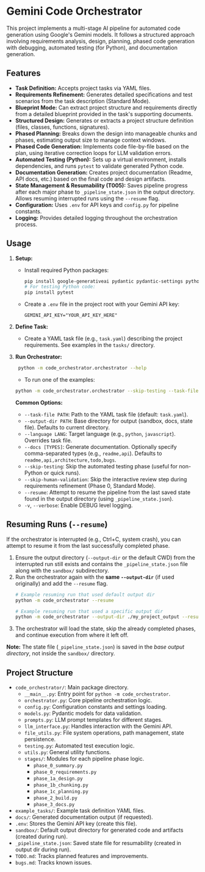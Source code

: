 # Gemini Code Orchestrator

This project implements a multi-stage AI pipeline for automated code generation using Google's Gemini models. It follows a structured approach involving requirements analysis, design, planning, phased code generation with debugging, automated testing (for Python), and documentation generation.

## Features

* **Task Definition:** Accepts project tasks via YAML files.
* **Requirements Refinement:** Generates detailed specifications and test scenarios from the task description (Standard Mode).
* **Blueprint Mode:** Can extract project structure and requirements directly from a detailed blueprint provided in the task's supporting documents.
* **Structured Design:** Generates or extracts a project structure definition (files, classes, functions, signatures).
* **Phased Planning:** Breaks down the design into manageable chunks and phases, estimating output size to manage context windows.
* **Phased Code Generation:** Implements code file-by-file based on the plan, using iterative correction loops for LLM validation errors.
* **Automated Testing (Python):** Sets up a virtual environment, installs dependencies, and runs `pytest` to validate generated Python code.
* **Documentation Generation:** Creates project documentation (Readme, API docs, etc.) based on the final code and design artifacts.
* **State Management & Resumability (T005):** Saves pipeline progress after each major phase to `_pipeline_state.json` in the output directory. Allows resuming interrupted runs using the `--resume` flag.
* **Configuration:** Uses `.env` for API keys and `config.py` for pipeline constants.
* **Logging:** Provides detailed logging throughout the orchestration process.

## Usage

1.  **Setup:**
    * Install required Python packages:
        ```bash
        pip install google-generativeai pydantic pydantic-settings python-dotenv PyYAML tiktoken
        # For testing Python code:
        pip install pytest
        ```
    * Create a `.env` file in the project root with your Gemini API key:
        ```
        GEMINI_API_KEY="YOUR_API_KEY_HERE"
        ```

2.  **Define Task:**
    * Create a YAML task file (e.g., `task.yaml`) describing the project requirements. See examples in the `tasks/` directory.

3.  **Run Orchestrator:**
    ```bash
     python -m code_orchestrator.orchestrator --help
    ```
    * To run one of the examples:
    ```bash
    python -m code_orchestrator.orchestrator --skip-testing --task-file example_tasks/cli_fact_calc.yaml
    ```

    **Common Options:**
    * `--task-file PATH`: Path to the YAML task file (default: `task.yaml`).
    * `--output-dir PATH`: Base directory for output (sandbox, docs, state file). Defaults to current directory.
    * `--language LANG`: Target language (e.g., `python`, `javascript`). Overrides task file.
    * `--docs [TYPES]`: Generate documentation. Optionally specify comma-separated types (e.g., `readme,api`). Defaults to `readme,api,architecture,todo,bugs`.
    * `--skip-testing`: Skip the automated testing phase (useful for non-Python or quick runs).
    * `--skip-human-validation`: Skip the interactive review step during requirements refinement (Phase 0, Standard Mode).
    * `--resume`: Attempt to resume the pipeline from the last saved state found in the output directory (using `_pipeline_state.json`).
    * `-v`, `--verbose`: Enable DEBUG level logging.

## Resuming Runs (`--resume`)

If the orchestrator is interrupted (e.g., Ctrl+C, system crash), you can attempt to resume it from the last successfully completed phase.

1.  Ensure the output directory (`--output-dir` or the default CWD) from the interrupted run still exists and contains the `_pipeline_state.json` file along with the `sandbox/` subdirectory.
2.  Run the orchestrator again with the **same `--output-dir`** (if used originally) and add the `--resume` flag.
    ```bash
    # Example resuming run that used default output dir
    python -m code_orchestrator --resume

    # Example resuming run that used a specific output dir
    python -m code_orchestrator --output-dir ./my_project_output --resume
    ```
3.  The orchestrator will load the state, skip the already completed phases, and continue execution from where it left off.

**Note:** The state file (`_pipeline_state.json`) is saved in the *base output directory*, not inside the `sandbox/` directory.

## Project Structure

* `code_orchestrator/`: Main package directory.
    * `__main__.py`: Entry point for `python -m code_orchestrator`.
    * `orchestrator.py`: Core pipeline orchestration logic.
    * `config.py`: Configuration constants and settings loading.
    * `models.py`: Pydantic models for data validation.
    * `prompts.py`: LLM prompt templates for different stages.
    * `llm_interface.py`: Handles interaction with the Gemini API.
    * `file_utils.py`: File system operations, path management, state persistence.
    * `testing.py`: Automated test execution logic.
    * `utils.py`: General utility functions.
    * `stages/`: Modules for each pipeline phase logic.
        * `phase_0_summary.py`
        * `phase_0_requirements.py`
        * `phase_1a_design.py`
        * `phase_1b_chunking.py`
        * `phase_1c_planning.py`
        * `phase_2_build.py`
        * `phase_3_docs.py`
* `example_tasks/`: Example task definition YAML files.
* `docs/`: Generated documentation output (if requested).
* `.env`: Stores the Gemini API key (create this file).
* `sandbox/`: Default output directory for generated code and artifacts (created during run).
* `_pipeline_state.json`: Saved state file for resumability (created in output dir during run).
* `TODO.md`: Tracks planned features and improvements.
* `bugs.md`: Tracks known issues.
